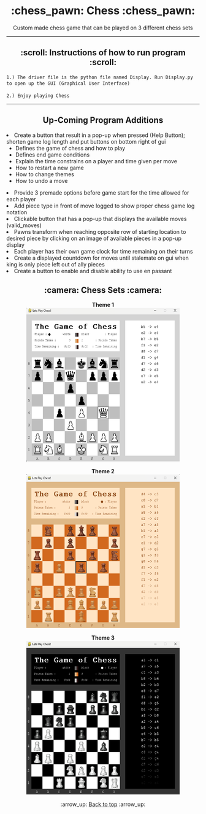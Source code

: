 <h1 align='center'>:chess_pawn: Chess :chess_pawn:</h1>
<p align='center'>
    Custom made chess game that can be played on 3 different chess sets
</p>

---
<!-- instruction section -->
<h2 align='center'>:scroll: Instructions of how to run program :scroll:</h2>
    
    1.) The driver file is the python file named Display. Run Display.py to open up the GUI (Graphical User Interface)

    2.) Enjoy playing Chess
---
<h2 align='center'>Up-Coming Program Additions</h2

* Create a button that result in a pop-up when pressed (Help Button); shorten game log length and put buttons on bottom right of gui
    * Defines the game of chess and how to play
    * Defines end game conditions
    * Explain the time constrains on a player and time given per move
    * How to restart a new game
    * How to change themes
    * How to undo a move
* Provide 3 premade options before game start for the time allowed for each player
* Add piece type in front of move logged to show proper chess game log notation
* Clickable button that has a pop-up that displays the available moves (valid_moves)
* Pawns transform when reaching opposite row of starting location to desired piece by clicking on an image of available pieces in a pop-up display
* Each player has their own game clock for time remaining on their turns
* Create a displayed countdown for moves until stalemate on gui when king is only piece left out of ally pieces
* Create a button to enable and disable ability to use en passant

<h2 align='center'>:camera: Chess Sets :camera:</h2>
<div align='center'>

**Theme 1**<br>
<img width="400" height="400" alt="Database Data" src="Project_Images/Theme_One.png">

**Theme 2**<br>
<img width="400" height="400" alt="Database Data" src="Project_Images/Theme_Two.png">

**Theme 3**<br>
<img width="400" height="400" alt="Database Data" src="Project_Images/Theme_Three.png">
</div>

<!-- footer section -->
<div align='center'>
    <p>:arrow_up: <a href="#chess_pawn-Chess-chess_pawn">Back to top</a> :arrow_up:</p>
</div>
